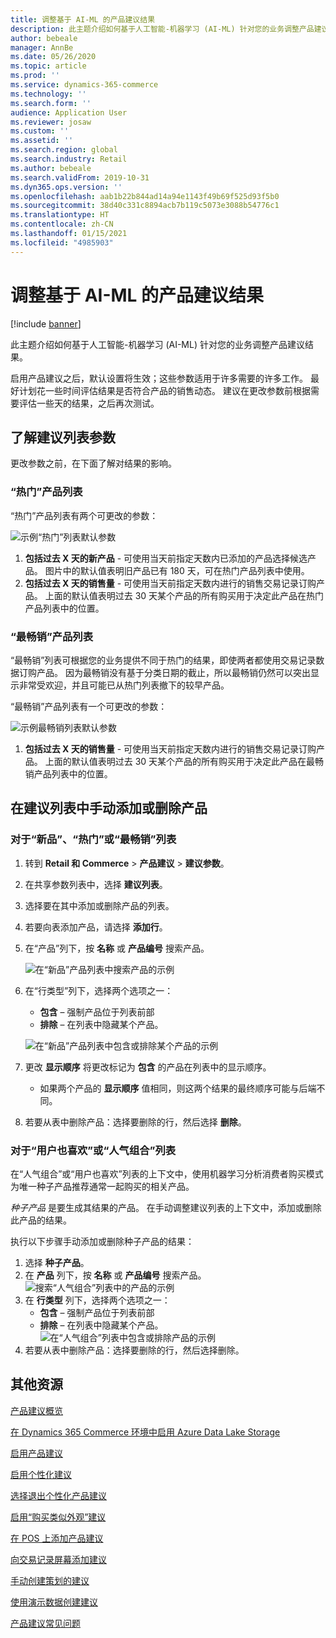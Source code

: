 ```yaml
---
title: 调整基于 AI-ML 的产品建议结果
description: 此主题介绍如何基于人工智能-机器学习 (AI-ML) 针对您的业务调整产品建议结果。
author: bebeale
manager: AnnBe
ms.date: 05/26/2020
ms.topic: article
ms.prod: ''
ms.service: dynamics-365-commerce
ms.technology: ''
ms.search.form: ''
audience: Application User
ms.reviewer: josaw
ms.custom: ''
ms.assetid: ''
ms.search.region: global
ms.search.industry: Retail
ms.author: bebeale
ms.search.validFrom: 2019-10-31
ms.dyn365.ops.version: ''
ms.openlocfilehash: aab1b22b844ad14a94e1143f49b69f525d93f5b0
ms.sourcegitcommit: 38d40c331c8894acb7b119c5073e3088b54776c1
ms.translationtype: HT
ms.contentlocale: zh-CN
ms.lasthandoff: 01/15/2021
ms.locfileid: "4985903"
---
```

# <a name="adjust-ai-ml-based-product-recommendation-results"></a>调整基于 AI-ML 的产品建议结果


[!include [banner](includes/banner.md)]

此主题介绍如何基于人工智能-机器学习 (AI-ML) 针对您的业务调整产品建议结果。 

启用产品建议之后，默认设置将生效；这些参数适用于许多需要的许多工作。 最好计划花一些时间评估结果是否符合产品的销售动态。 建议在更改参数前根据需要评估一些天的结果，之后再次测试。 

## <a name="understanding-recommendation-list-parameters"></a>了解建议列表参数

更改参数之前，在下面了解对结果的影响。

### <a name="trending-product-list"></a>“热门”产品列表

“热门”产品列表有两个可更改的参数：

![示例“热门”列表默认参数](./media/exampletrendingparameters.png)

1. **包括过去 X 天的新产品** - 可使用当天前指定天数内已添加的产品选择候选产品。 图片中的默认值表明旧产品已有 180 天，可在热门产品列表中使用。
1. **包括过去 X 天的销售量** - 可使用当天前指定天数内进行的销售交易记录订购产品。 上面的默认值表明过去 30 天某个产品的所有购买用于决定此产品在热门产品列表中的位置。 

### <a name="best-selling-product-list"></a>“最畅销”产品列表

“最畅销”列表可根据您的业务提供不同于热门的结果，即使两者都使用交易记录数据订购产品。 因为最畅销没有基于分类日期的截止，所以最畅销仍然可以突出显示非常受欢迎，并且可能已从热门列表撤下的较早产品。 

“最畅销”产品列表有一个可更改的参数：

![示例最畅销列表默认参数](./media/examplebestsellingparameters.PNG)

1. **包括过去 X 天的销售量** - 可使用当天前指定天数内进行的销售交易记录订购产品。 上面的默认值表明过去 30 天某个产品的所有购买用于决定此产品在最畅销产品列表中的位置。 

## <a name="manually-add-or-remove-products-from-recommendation-lists"></a>在建议列表中手动添加或删除产品

### <a name="for-new-trending-or-best-selling-lists"></a>对于“新品”、“热门”或“最畅销”列表

1.  转到 **Retail 和 Commerce** > **产品建议** > **建议参数**。
1.  在共享参数列表中，选择 **建议列表**。
1.  选择要在其中添加或删除产品的列表。
1.  若要向表添加产品，请选择 **添加行**。 
1.  在“产品”列下，按 **名称** 或 **产品编号** 搜索产品。

    ![在“新品”产品列表中搜索产品的示例](./media/examplenewlistconfiguration1.png)

1.  在“行类型”列下，选择两个选项之一：
    -   **包含** – 强制产品位于列表前部
    -   **排除** – 在列表中隐藏某个产品。
    
    ![在“新品”产品列表中包含或排除某个产品的示例](./media/examplenewlistconfiguration2.png)

1.  更改 **显示顺序** 将更改标记为 **包含** 的产品在列表中的显示顺序。
    - 如果两个产品的 **显示顺序** 值相同，则这两个结果的最终顺序可能与后端不同。
1.  若要从表中删除产品：选择要删除的行，然后选择 **删除**。


### <a name="for-people-also-like-or-frequently-bought-together-lists"></a>对于“用户也喜欢”或“人气组合”列表

在“人气组合”或“用户也喜欢”列表的上下文中，使用机器学习分析消费者购买模式为唯一种子产品推荐通常一起购买的相关产品。 
 
*种子产品* 是要生成其结果的产品。 在手动调整建议列表的上下文中，添加或删除此产品的结果。 

执行以下步骤手动添加或删除种子产品的结果：
1.  选择 **种子产品**。 
1.  在 **产品** 列下，按 **名称** 或 **产品编号** 搜索产品。
![搜索“人气组合”列表中的产品的示例](./media/exampleFBTlistconfiguration1.png)
1. 在 **行类型** 列下，选择两个选项之一：
    - **包含** – 强制产品位于列表前部
    - **排除** – 在列表中隐藏某个产品。     
![在“人气组合”列表中包含或排除产品的示例](./media/exampleFBTlistconfiguration2.png)
1.  若要从表中删除产品：选择要删除的行，然后选择删除。


## <a name="additional-resources"></a>其他资源

[产品建议概览](product-recommendations.md)

[在 Dynamics 365 Commerce 环境中启用 Azure Data Lake Storage](enable-adls-environment.md)

[启用产品建议](enable-product-recommendations.md)

[启用个性化建议](personalized-recommendations.md)

[选择退出个性化产品建议](personalization-gdpr.md)

[启用“购买类似外观”建议](shop-similar-looks.md)

[在 POS 上添加产品建议](product.md)

[向交易记录屏幕添加建议](add-recommendations-control-pos-screen.md)

[手动创建策划的建议](create-editorial-recommendation-lists.md)

[使用演示数据创建建议](product-recommendations-demo-data.md)

[产品建议常见问题](faq-recommendations.md)
